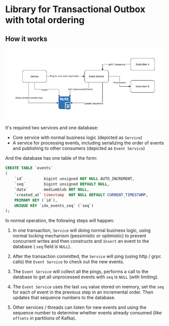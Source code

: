 # Library for Transactional Outbox with total ordering

## How it works

![Overview](docs/Architecture.png)

It's required two services and one database:

* Core service with normal business logic (depicted as `Service`)
* A service for processing events, including serializing the order of events and publishing to other consumers (depicted
  as `Event Service`)

And the database has one table of the form:

```sql
CREATE TABLE `events`
(
    `id`         bigint unsigned NOT NULL AUTO_INCREMENT,
    `seq`        bigint unsigned DEFAULT NULL,
    `data`       mediumblob NOT NULL,
    `created_at` timestamp  NOT NULL DEFAULT CURRENT_TIMESTAMP,
    PRIMARY KEY (`id`),
    UNIQUE KEY `idx_events_seq` (`seq`)
);
```

In normal operation, the following steps will happen:

1. In one transaction, `Service` will doing normal business logic, using normal locking mechanism (pessimistic or
   optimistic) to prevent concurrent writes and then constructs and `Insert` an event to the database ( `seq` field
   is `NULL`).

2. After the transaction committed, the `Service` will ping (using http / grpc calls) the `Event Service` to check out
   the new events.

3. The `Event Service` will collect all the pings, performs a call to the database to get all unprocessed events
   with `seq` is `NULL` (with limiting).

4. The `Event Service` uses the last `seq` value stored on memory, set the `seq ` for each of event in the previous step
   in an incremental order. Then updates that sequence numbers to the database.

5. Other services / threads can listen for new events and using the sequence number to determine whether events already
   consumed (like `offsets` in partitions of Kafka).